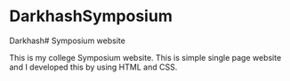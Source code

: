# DarkhashSymposium
Darkhash# Symposium website

This is my college Symposium website.
This is simple single page website and I developed this by using HTML and CSS.
